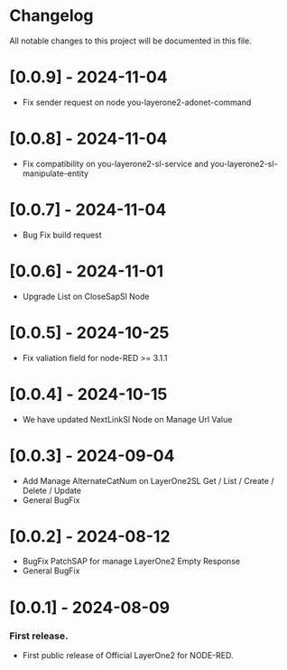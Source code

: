 # Changelog

All notable changes to this project will be documented in this file.

# [0.0.9] - 2024-11-04
- Fix sender request on node you-layerone2-adonet-command

# [0.0.8] - 2024-11-04
- Fix compatibility on you-layerone2-sl-service and you-layerone2-sl-manipulate-entity

# [0.0.7] - 2024-11-04
- Bug Fix build request 

# [0.0.6] - 2024-11-01
- Upgrade List on CloseSapSl Node 

# [0.0.5] - 2024-10-25
- Fix valiation field for node-RED >= 3.1.1

# [0.0.4] - 2024-10-15

- We have updated NextLinkSl Node on Manage Url Value

# [0.0.3] - 2024-09-04

- Add Manage AlternateCatNum on LayerOne2SL Get / List / Create / Delete / Update
- General BugFix

# [0.0.2] - 2024-08-12

- BugFix PatchSAP for manage LayerOne2 Empty Response
- General BugFix

# [0.0.1] - 2024-08-09

### First release.

- First public release of Official LayerOne2 for NODE-RED.
